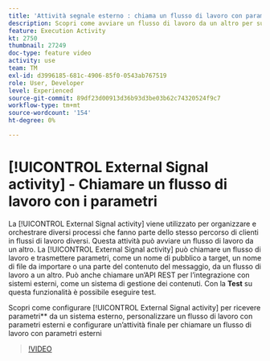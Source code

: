 ```yaml
---
title: 'Attività segnale esterno : chiama un flusso di lavoro con parametri'
description: Scopri come avviare un flusso di lavoro da un altro per supportare percorsi di clienti più complessi e allo stesso tempo come monitorare e reagire meglio ai problemi.
feature: Execution Activity
kt: 2750
thumbnail: 27249
doc-type: feature video
activity: use
team: TM
exl-id: d3996185-681c-4906-85f0-0543ab767519
role: User, Developer
level: Experienced
source-git-commit: 89df23d00913d36b93d3be03b62c74320524f9c7
workflow-type: tm+mt
source-wordcount: '154'
ht-degree: 0%

---
```



# [!UICONTROL External Signal activity] - Chiamare un flusso di lavoro con i parametri

La [!UICONTROL External Signal activity] viene utilizzato per organizzare e orchestrare diversi processi che fanno parte dello stesso percorso di clienti in flussi di lavoro diversi. Questa attività può avviare un flusso di lavoro da un altro. La [!UICONTROL External Signal activity] può chiamare un flusso di lavoro e trasmettere parametri, come un nome di pubblico a target, un nome di file da importare o una parte del contenuto del messaggio, da un flusso di lavoro a un altro. Può anche chiamare un’API REST per l’integrazione con sistemi esterni, come un sistema di gestione dei contenuti. Con la **Test** su questa funzionalità è possibile eseguire test.

Scopri come configurare [!UICONTROL External Signal activity] per ricevere parametri** da un sistema esterno, personalizzare un flusso di lavoro con parametri esterni e configurare un’attività finale per chiamare un flusso di lavoro con parametri esterni

>[!VIDEO](https://video.tv.adobe.com/v/27249/?quality=12&learn=on)
